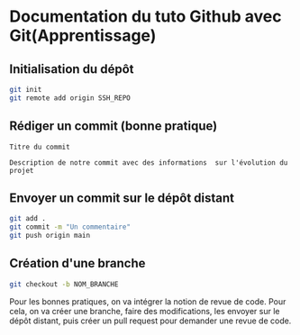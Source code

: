 # Documentation du tuto Github avec Git(Apprentissage)

## Initialisation du dépôt

```bash
git init
git remote add origin SSH_REPO
```

## Rédiger un commit (bonne pratique)

```
Titre du commit

Description de notre commit avec des informations  sur l'évolution du projet
```

## Envoyer un commit sur le dépôt distant

```bash
git add .
git commit -m "Un commentaire"
git push origin main
```

## Création d'une branche

```bash
git checkout -b NOM_BRANCHE
```

Pour les bonnes pratiques, on va intégrer la notion de revue de code. Pour cela, on va créer une branche, faire des modifications, les envoyer sur le dépôt distant, puis créer un pull request pour demander une revue de code.